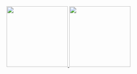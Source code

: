 <div align="center">
  <a href="https://github.com/pablovns">
  <img height="160em" src="https://github-readme-stats.vercel.app/api?username=pablovns&show_icons=true&theme=dark&include_all_commits=true&count_private=true"/>
  <img height="160em" src="https://github-readme-stats.vercel.app/api/top-langs/?username=pablovns&layout=compact&langs_count=4&theme=dark"/>
</div>
